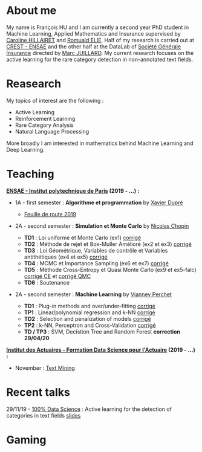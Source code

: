 # About me

My name is François HU and I am currently a second year PhD student in Machine Learning, Applied Mathematics and Insurance supervised by [Caroline HILLAIRET](https://sites.google.com/site/carolinehillairet/home) and [Romuald ELIE](https://perso.math.u-pem.fr/elie.romuald/elie.html). Half of my research is carried out at [CREST - ENSAE](http://crest.science/) and the other half at the DataLab of [Société Générale Insurance](https://www.assurances.societegenerale.com/fr/) directed by [Marc JUILLARD](https://www.researchgate.net/profile/Marc_Juillard). My current research focuses on the active learning for the rare category detection in non-annotated text fields.

# Reasearch

My topics of interest are the following :
- Active Learning
- Reinforcement Learning
- Rare Category Analysis
- Natural Language Processing

More broadly I am interested in mathematics behind Machine Learning and Deep Learning.

# Teaching

**[ENSAE - Institut polytechnique de Paris](https://www.ensae.fr/) (2019 - ...) :**

- 1A - first semester : **Algorithme et programmation** by [Xavier Dupré](http://www.xavierdupre.fr/)
  - [Feuille de route 2019](http://www.xavierdupre.fr/app/ensae_teaching_cs/helpsphinx3/questions/route_1A_2019.html#l-feuille-de-route-2019-1a)


- 2A - second semester : **Simulation et Monte Carlo** by [Nicolas Chopin](https://sites.google.com/site/nicolaschopinstatistician/)
  - **TD1** : Loi uniforme et Monte Carlo (ex1) [corrigé](teaching/2A-monte-carlo/TD1_corr.R)
  - **TD2** : Méthode de rejet et Box-Muller Amélioré (ex2 et ex3) [corrigé](teaching/2A-monte-carlo/TD2_code_corr.html)
  - **TD3** : Loi Géométrique, Variables de contrôle et Variables antithétiques (ex4 et ex5) [corrigé](teaching/2A-monte-carlo/2A-monte-carlo/TD3_code_corr.html)
  - **TD4** : MCMC et Importance Sampling (ex6 et ex7) [corrigé](teaching/2A-monte-carlo/TD4_code_corr.html)
  - **TD5** : Méthode Cross-Entropy et Quasi Monte Carlo (ex9 et ex5-falc) [corrigé CE](teaching/2A-monte-carlo/TD5_code_corr.html) et [corrigé QMC](teaching/2A-monte-carlo/quasi_monte_carlo.Rmd)
  - **TD6** : Soutenance
  
  
- 2A - second semester : **Machine Learning** by [Vianney Perchet](https://sites.google.com/site/vianneyperchet/)
  - **TD1** : Plug-in methods and over/under-fitting [corrigé](teaching/2A-machine-learning/TD1_Intro_ML_Corrig_.pdf)
  - **TP1** : Linear/polynomial regression and k-NN [corrigé](teaching/2A-machine-learning/TD1_TP1_corr.html)
  - **TD2** : Selection and penalization of models [corrigé](teaching/2A-machine-learning/correction_TD2.pdf)
  - **TP2** : k-NN, Perceptron and Cross-Validation [corrigé](teaching/2A-machine-learning/TP2_corr.html)
  - **TD / TP3** : SVM, Decistion Tree and Random Forest **correction 29/04/20**
  
**[Institut des Actuaires - Formation Data Science pour l'Actuaire](https://www.institutdesactuaires.com/article/dsa-1123) (2019 - ...) :**
- November : [Text Mining](https://github.com/curiousML/DSA)

# Recent talks

29/11/19 - [100% Data Science](https://www.institutdesactuaires.com/se-documenter/supports-des-presentations/100-data-science-128) : Active learning for the detection of categories in text fields [slides](talks/100DS.pdf)

# Gaming
